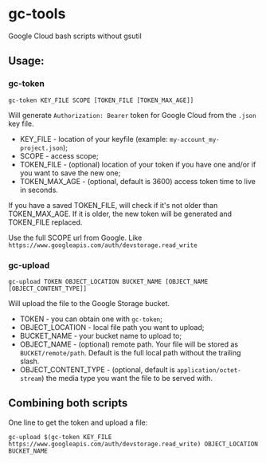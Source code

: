 # gc-tools
Google Cloud bash scripts without gsutil

## Usage:
### gc-token
`gc-token KEY_FILE SCOPE [TOKEN_FILE [TOKEN_MAX_AGE]]`

Will generate `Authorization: Bearer` token for Google Cloud from the `.json` key file.
* KEY_FILE - location of your keyfile (example: `my-account_my-project.json`);
* SCOPE - access scope;
* TOKEN_FILE - (optional) location of your token if you have one and/or if you want to save the new one;
* TOKEN_MAX_AGE - (optional, default is 3600) access token time to live in seconds.

If you have a saved TOKEN_FILE, will check if it's not older than TOKEN_MAX_AGE. If it is older, the new token will be generated and TOKEN_FILE replaced.

Use the full SCOPE url from Google. Like `https://www.googleapis.com/auth/devstorage.read_write`

### gc-upload
`gc-upload TOKEN OBJECT_LOCATION BUCKET_NAME [OBJECT_NAME [OBJECT_CONTENT_TYPE]]`

Will upload the file to the Google Storage bucket.
* TOKEN - you can obtain one with `gc-token`;
* OBJECT_LOCATION - local file path you want to upload;
* BUCKET_NAME - your bucket name to upload to;
* OBJECT_NAME - (optional) remote path. Your file will be stored as `BUCKET/remote/path`. Default is the full local path without the trailing slash.
* OBJECT_CONTENT_TYPE - (optional, default is `application/octet-stream`) the media type you want the file to be served with.

## Combining both scripts
One line to get the token and upload a file:

`gc-upload $(gc-token KEY_FILE https://www.googleapis.com/auth/devstorage.read_write) OBJECT_LOCATION BUCKET_NAME`
